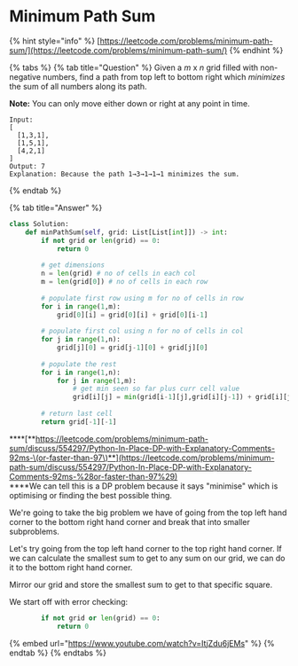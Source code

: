 # Minimum Path Sum

{% hint style="info" %}
[https://leetcode.com/problems/minimum-path-sum/](https://leetcode.com/problems/minimum-path-sum/)
{% endhint %}

{% tabs %}
{% tab title="Question" %}
Given a _m_ x _n_ grid filled with non-negative numbers, find a path from top left to bottom right which _minimizes_ the sum of all numbers along its path.

**Note:** You can only move either down or right at any point in time.

```text
Input:
[
  [1,3,1],
  [1,5,1],
  [4,2,1]
]
Output: 7
Explanation: Because the path 1→3→1→1→1 minimizes the sum.
```
{% endtab %}

{% tab title="Answer" %}
```python
class Solution:
    def minPathSum(self, grid: List[List[int]]) -> int:
        if not grid or len(grid) == 0:
            return 0
        
        # get dimensions
        n = len(grid) # no of cells in each col
        m = len(grid[0]) # no of cells in each row
        
        # populate first row using m for no of cells in row
        for i in range(1,m):
            grid[0][i] = grid[0][i] + grid[0][i-1]
        
        # populate first col using n for no of cells in col
        for j in range(1,n):
            grid[j][0] = grid[j-1][0] + grid[j][0]
        
        # populate the rest
        for i in range(1,n):
            for j in range(1,m):
				# get min seen so far plus curr cell value
                grid[i][j] = min(grid[i-1][j],grid[i][j-1]) + grid[i][j]
        
        # return last cell
        return grid[-1][-1]
```

\*\*\*\*[**https://leetcode.com/problems/minimum-path-sum/discuss/554297/Python-In-Place-DP-with-Explanatory-Comments-92ms-\(or-faster-than-97\)**](https://leetcode.com/problems/minimum-path-sum/discuss/554297/Python-In-Place-DP-with-Explanatory-Comments-92ms-%28or-faster-than-97%29)  
****We can tell this is a DP problem because it says "minimise" which is optimising or finding the best possible thing.

We're going to take the big problem we have of going from the top left hand corner to the bottom right hand corner and break that into smaller subproblems.

Let's try going from the top left hand corner to the top right hand corner. If we can calculate the smallest sum to get to any sum on our grid, we can do it to the bottom right hand corner.

Mirror our grid and store the smallest sum to get to that specific square. 

We start off with error checking:

```python
        if not grid or len(grid) == 0:
            return 0
```



{% embed url="https://www.youtube.com/watch?v=ItjZdu6jEMs" %}
{% endtab %}
{% endtabs %}



